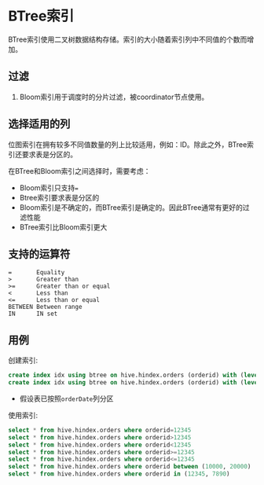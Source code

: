 # BTree索引

BTree索引使用二叉树数据结构存储。索引的大小随着索引列中不同值的个数而增加。

## 过滤

1. Bloom索引用于调度时的分片过滤，被coordinator节点使用。

## 选择适用的列

位图索引在拥有较多不同值数量的列上比较适用，例如：ID。除此之外，BTree索引还要求表是分区的。

在BTree和Bloom索引之间选择时，需要考虑：
- Bloom索引只支持`=`
- Btree索引要求表是分区的
- Bloom索引是不确定的，而BTree索引是确定的。因此BTree通常有更好的过滤性能
- BTree索引比Bloom索引更大

## 支持的运算符

    =       Equality
    >       Greater than
    >=      Greater than or equal
    <       Less than
    <=      Less than or equal
    BETWEEN Between range
    IN      IN set

## 用例

创建索引:
```sql
create index idx using btree on hive.hindex.orders (orderid) with (level=partition) where orderDate='01-10-2020' ;
create index idx using btree on hive.hindex.orders (orderid) with (level=partition) where orderDate in ('01-10-2020', '01-10-2020');
```

* 假设表已按照`orderDate`列分区

使用索引:
```sql
select * from hive.hindex.orders where orderid=12345
select * from hive.hindex.orders where orderid>12345
select * from hive.hindex.orders where orderid<12345
select * from hive.hindex.orders where orderid>=12345
select * from hive.hindex.orders where orderid<=12345
select * from hive.hindex.orders where orderid between (10000, 20000)
select * from hive.hindex.orders where orderid in (12345, 7890)
```